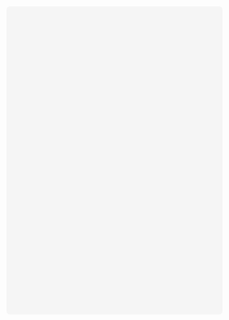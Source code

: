 <div
 class="canva-embed"
 data-design-id="DADjILoy2kQ"
 data-height-ratio="1.4143"
 style="padding:141.4286% 5px 5px 5px;background:rgba(0,0,0,0.03);border-radius:8px;"
></div>
<script async src="https:&#x2F;&#x2F;sdk.canva.com&#x2F;v1&#x2F;embed.js"></script>
